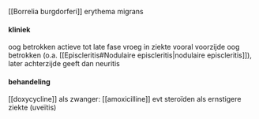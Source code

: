 [[Borrelia burgdorferi]]
erythema migrans

#### kliniek
oog betrokken actieve tot late fase
vroeg in ziekte vooral voorzijde oog betrokken (o.a. [[Episcleritis#Nodulaire episcleritis|nodulaire episcleritis]]), later achterzijde
geeft dan neuritis

#### behandeling
[[doxycycline]]
als zwanger: [[amoxicilline]]
evt steroïden als ernstigere ziekte (uveïtis)